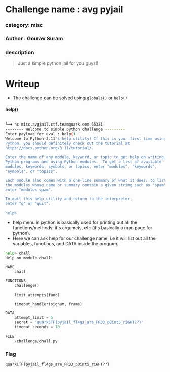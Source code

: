 # Challenge name : avg pyjail
### category: misc
### Author : Gourav Suram

### description

> Just a simple python jail for you guys!!


# Writeup

- The challenge can be solved using `globals()` or `help()`

#### help()

```bash

└─➜ nc misc.avgjail.ctf.teamquark.com 65321         
-------- Welcome to simple python challenge ---------
Enter payload for eval : help()
Welcome to Python 3.11's help utility! If this is your first time using
Python, you should definitely check out the tutorial at
https://docs.python.org/3.11/tutorial/.

Enter the name of any module, keyword, or topic to get help on writing
Python programs and using Python modules.  To get a list of available
modules, keywords, symbols, or topics, enter "modules", "keywords",
"symbols", or "topics".

Each module also comes with a one-line summary of what it does; to list
the modules whose name or summary contain a given string such as "spam",
enter "modules spam".

To quit this help utility and return to the interpreter,
enter "q" or "quit".

help>

```

- help menu in python is basically used for printing out all the functions/methods, it's argumets, etc (it's basically a man page for python).
- Here we can ask help for our challenge name, i.e it will list out all the variables, functions, and DATA inside the program.

```python
help> chall
Help on module chall:

NAME
    chall

FUNCTIONS
    challenge()

    limit_attempts(func)

    timeout_handler(signum, frame)

DATA
    attempt_limit = 5
    secret = 'quarkCTF{pyjail_fl4gs_are_FR33_p0int5_riGHT??}'
    timeout_seconds = 10

FILE
    /challenge/chall.py


```

### Flag 

`quarkCTF{pyjail_fl4gs_are_FR33_p0int5_riGHT??}`


